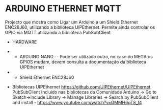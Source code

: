 # ARDUINO ETHERNET MQTT

Projecto que mostra como Ligar um Arduino a um Shield Ethernet ENC28J60, utilizando a biblioteca UIPEthernet. Permite ainda controlar os GPIO via MQTT utilizando a biblioteca PubSubClient

- HARDWARE

- - ARDUINO NANO -- Pode ser utilizado outro, no caso do MEGA os GPIOS mudam, devem consulta a documentação da biblioteca UIPEthernet
 - - Shield Ethernet ENC28J60

- Bibliotecas
UIPEthernet https://github.com/UIPEthernet/UIPEthernet
PubSubClient Incluido nas bibliotecas da Comunidade Arduino -> Go to Sketch->Include Library -> Manage Libraries -> Search by PubSubClient and install - https://www.youtube.com/watch?v=GMMH6qT8_f4




